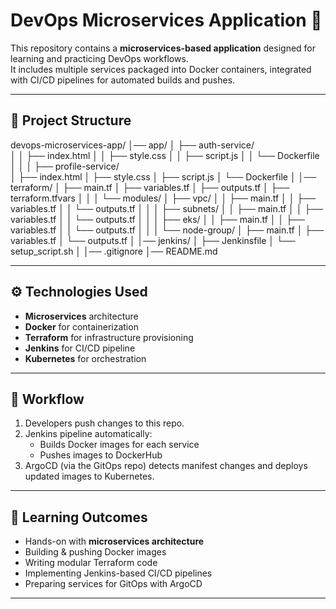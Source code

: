 # DevOps Microservices Application 🚀
 
This repository contains a **microservices-based application** designed for learning and practicing DevOps workflows.  
It includes multiple services packaged into Docker containers, integrated with CI/CD pipelines for automated builds and pushes.
 
---
 
## 📂 Project Structure
 
devops-microservices-app/
│── app/
│   ├── auth-service/                 
│   │   ├── index.html
│   │   ├── style.css
│   │   ├── script.js
│   │   └── Dockerfile
│   │
│   ├── profile-service/              
│       ├── index.html
│       ├── style.css
│       ├── script.js
│       └── Dockerfile
│
│── terraform/
│   ├── main.tf
│   ├── variables.tf
│   ├── outputs.tf
│   ├── terraform.tfvars
│   │
│   └── modules/
│       ├── vpc/
│       │   ├── main.tf
│       │   ├── variables.tf
│       │   └── outputs.tf
│       │
│       ├── subnets/
│       │   ├── main.tf
│       │   ├── variables.tf
│       │   └── outputs.tf
│       │
│       ├── eks/
│       │   ├── main.tf
│       │   ├── variables.tf
│       │   └── outputs.tf
│       │
│       └── node-group/
│           ├── main.tf
│           ├── variables.tf
│           └── outputs.tf
│
│── jenkins/
│   ├── Jenkinsfile
│   └── setup_script.sh
│
│── .gitignore
│── README.md
 
---
 
## ⚙️ Technologies Used
- **Microservices** architecture  
- **Docker** for containerization  
- **Terraform** for infrastructure provisioning  
- **Jenkins** for CI/CD pipeline  
- **Kubernetes** for orchestration  
 
---
 
## 🚀 Workflow
1. Developers push changes to this repo.  
2. Jenkins pipeline automatically:
   - Builds Docker images for each service  
   - Pushes images to DockerHub  
3. ArgoCD (via the GitOps repo) detects manifest changes and deploys updated images to Kubernetes.  
 
---
 
## 📌 Learning Outcomes
- Hands-on with **microservices architecture**  
- Building & pushing Docker images  
- Writing modular Terraform code  
- Implementing Jenkins-based CI/CD pipelines  
- Preparing services for GitOps with ArgoCD
 
 
---

